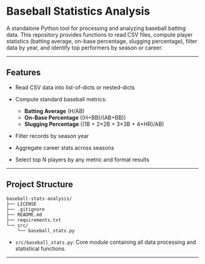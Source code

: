 # Baseball Statistics Analysis

A standalone Python tool for processing and analyzing baseball batting data. This repository provides functions to read CSV files, compute player statistics (batting average, on-base percentage, slugging percentage), filter data by year, and identify top performers by season or career.

---

## Features

* Read CSV data into list-of-dicts or nested-dicts
* Compute standard baseball metrics:

  * **Batting Average** (H/AB)
  * **On-Base Percentage** ((H+BB)/(AB+BB))
  * **Slugging Percentage** ((1B + 2×2B + 3×3B + 4×HR)/AB)
* Filter records by season year
* Aggregate career stats across seasons
* Select top N players by any metric and format results

---

## Project Structure

```
baseball-stats-analysis/
├── LICENSE
├── .gitignore
├── README.md
├── requirements.txt
└── src/
    └── baseball_stats.py
```

* `src/baseball_stats.py`: Core module containing all data processing and statistical functions.

---
